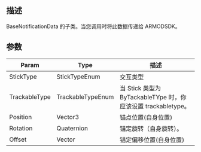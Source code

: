 ## 描述

BaseNotificationData 的子类。当您调用时将此数据传递给 ARMODSDK。

## 参数

| Param         | Type              | 描述                                                   |
| ------------- | ----------------- | ------------------------------------------------------------- |
| StickType     | StickTypeEnum     | 交互类型                                                      |
| TrackableType | TrackableTypeEnum | 当 Stick 类型为 ByTackableTYpe 时，你应该设置 trackabletype。 |
| Position      | Vector3           | 锚点位置(自身位置)                                            |
| Rotation      | Quaternion        | 锚定旋转（自身旋转）。                                        |
| Offset        | Vector            | 锚定偏移位置(自身位置)                                        |
